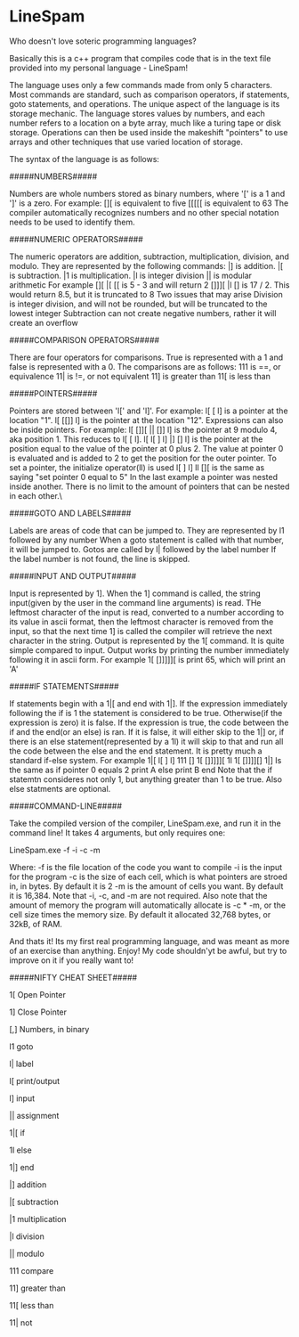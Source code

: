 # LineSpam
Who doesn't love soteric programming languages?

Basically this is a c++ program that compiles code that is in the text file provided into my personal language - LineSpam!

The language uses only a few commands made from only 5 characters. Most commands are standard, such as comparison operators, if statements, goto statements, and operations. The unique aspect of the language is its storage mechanic. The language stores values by numbers, and each number refers to a location on a byte array, much like a turing tape or disk storage. Operations can then be used inside the makeshift "pointers" to use arrays and other techniques that use varied location of storage. 

The syntax of the language is as follows:

#####NUMBERS#####

Numbers are whole numbers stored as binary numbers, where '[' is a 1 and ']' is a zero. For example:
  [][ is equivalent to five
  [[[[[ is equivalent to 63
The compiler automatically recognizes numbers and no other special notation needs to be used to identify them.

#####NUMERIC OPERATORS#####

The numeric operators are addition, subtraction, multiplication, division, and modulo. They are represented by the following commands:
  |] is addition.
  |[ is subtraction.
  |1 is multiplication.
  |l is integer division
  || is modular arithmetic
For example
  [][ |[ [[ is 5 - 3 and will return 2
  []]][ |l [] is 17 / 2. This would return 8.5, but it is truncated to 8
Two issues that may arise
  Division is integer division, and will not be rounded, but will be truncated to the lowest integer
  Subtraction can not create negative numbers, rather it will create an overflow

#####COMPARISON OPERATORS#####
  
There are four operators for comparisons. True is represented with a 1 and false is represented with a 0. The comparisons are as follows:
  111 is ==, or equivalence
  11| is !=, or not equivalent
  11] is greater than
  11[ is less than

#####POINTERS#####

Pointers are stored between 'l[' and 'l]'. For example:
  l[ [ l] is a pointer at the location "1".
  l[ [[]] l] is the pointer at the location "12".
Expressions can also be inside pointers. For example:
  l[ []][ || []] l] is the pointer at 9 modulo 4, aka position 1. This reduces to l[ [ l].
  l[ l[ ] l] |] [] l] is the pointer at the position equal to the value of the pointer at 0 plus 2. The value at pointer 0 is evaluated     and is added to 2 to get the position for the outer pointer.
To set a pointer, the initialize operator(ll) is used
  l[ ] l] ll [][ is the same as saying "set pointer 0 equal to 5"
In the last example a pointer was nested inside another. There is no limit to the amount of pointers that can be nested in each other.\

#####GOTO AND LABELS#####

Labels are areas of code that can be jumped to. They are represented by 
  l1 followed by any number
When a goto statement is called with that number, it will be jumped to. Gotos are called by
  l| followed by the label number
If the label number is not found, the line is skipped.

#####INPUT AND OUTPUT#####

Input is represented by 1]. When the 1] command is called, the string input(given by the user in the command line arguments) is read. THe leftmost character of the input is read, converted to a number according to its value in ascii format, then the leftmost character is removed from the input, so that the next time 1] is called the compiler will retrieve the next character in the string.
Output is represented by the 1[ command. It is quite simple compared to input. Output works by printing the number immediately following it in ascii form. For example
  1[ []]]]][ is print 65, which will print an 'A'
 
#####IF STATEMENTS#####

If statements begin with a 1|[ and end with 1|]. If the expression immediately following the if is 1 the statement is considered to be true. Otherwise(if the expression is zero) it is false. If the expression is true, the code between the if and the end(or an else) is ran. If it is false, it will either skip to the 1|] or, if there is an else statement(represented by a 1l) it will skip to that and run all the code between the else and the end statement. It is pretty much a standard if-else system. For example
  1|[ l[ ] l] 111 []
    1[ []]]]][
  1l
    1[ []]]][]
  1|]
  Is the same as
  if pointer 0 equals 2
    print A
  else
    print B
  end
Note that the if statemtn consideres not only 1, but anything greater than 1 to be true. Also else statments are optional.

#####COMMAND-LINE#####

Take the compiled version of the compiler, LineSpam.exe, and run it in the command line! It takes 4 arguments, but only requires one:

LineSpam.exe -f -i -c -m

Where:
  -f is the file location of the code you want to compile
  -i is the input for the program
  -c is the size of each cell, which is what pointers are stroed in, in bytes. By default it is 2
  -m is the amount of cells you want. By default it is 16,384. 
Note that -i, -c, and -m are not required. Also note that the amount of memory the program will automatically allocate is -c * -m, or the cell size times the memory size. By default it allocated 32,768 bytes, or 32kB, of RAM.


And thats it! Its my first real programming language, and was meant as more of an exercise than anything. Enjoy! My code shouldn'yt be awful, but try to improve on it if you really want to!


#####NIFTY CHEAT SHEET#####
 
  1[    Open Pointer
  
  1]    Close Pointer
  
  [,]   Numbers, in binary
  
  l1    goto
  
  l|    label
  
  l[    print/output
  
  l]    input
  
  ||    assignment
  
  
  1|[   if
  
  1l    else
  
  1|]   end
  
  
  |]    addition
  
  |[    subtraction
  
  |1    multiplication
  
  |l    division
  
  ||    modulo
  
  111   compare
  
  11]   greater than
  
  11[   less than
  
  11|   not
